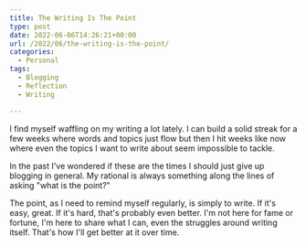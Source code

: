 ```yaml
---
title: The Writing Is The Point
type: post
date: 2022-06-06T14:26:21+00:00
url: /2022/06/the-writing-is-the-point/
categories:
  - Personal
tags:
  - Blogging
  - Reflection
  - Writing

---
```

I find myself waffling on my writing a lot lately. I can build a solid streak for a few weeks where words and topics just flow but then I hit weeks like now where even the topics I want to write about seem impossible to tackle.

In the past I've wondered if these are the times I should just give up blogging in general. My rational is always something along the lines of asking "what is the point?"

The point, as I need to remind myself regularly, is simply to write. If it's easy, great. If it's hard, that's probably even better. I'm not here for fame or fortune, I'm here to share what I can, even the struggles around writing itself. That's how I'll get better at it over time.